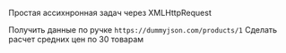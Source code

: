 Простая ассихнронная задач через XMLHttpRequest

Получить данные по ручке `https://dummyjson.com/products/1`
Сделать расчет средних цен по 30 товарам
